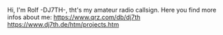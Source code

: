 Hi, I'm Rolf -DJ7TH-, tht's my amateur radio callsign.
Here you find more infos about me:
https://www.qrz.com/db/dj7th
https://www.dj7th.de/htm/projects.htm
